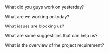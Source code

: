 What did you guys work on yesterday?

What are we working on today?

What issues are blocking us?

What are some suggestions that can help us?

What is the overview of the project requirement?
